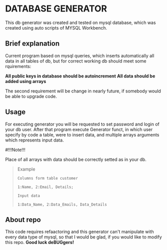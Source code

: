 # DATABASE GENERATOR

This db generator was created and tested on mysql database, which was created using auto scripts of MYSQL Workbench.

## Brief explanation

Current program based on mysql queries, which inserts automatically all data in all tables of db, but for correct working db should meet some rquirements:

**All public keys in database should be autoincrement**
**All data should be added using arrays**

The second requirement will be change in nearly future, if somebody would be able to upgrade code. 

## Usage

For executing generator you will be requested to set password and login of your db user. After that 
program execute Generator funct, in which user specify by code a table, were to insert data, and multiple arrays arguments which represents input data.

#!!!Note!!!

Place of all arrays with data should be correctly setted as in your db.

>Example
>
>`Columns form table customer`
>
> `1:Name, 2:Email, Details;`
>
>`Input data`
>
>`1:Data_Name, 2:Data_Emails, Data_Details`

## About repo

This code requires refaactoring and this generator can't manipulate with every data type of mysql, so that I would be glad, if you would like to modify this repo.
**Good luck deBUGgers!**